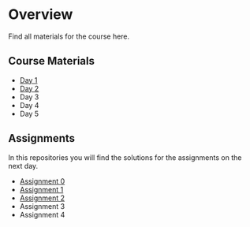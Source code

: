 # Overview
Find all materials for the course here.

## Course Materials
- [Day 1](https://github.com/KonstanzPythonSchool/day_01)
- [Day 2](https://github.com/KonstanzPythonSchool/day_02)
- Day 3
- Day 4
- Day 5

## Assignments
In this repositories you will find the solutions for the assignments on the next day.
- [Assignment 0](https://github.com/KonstanzPythonSchool/assignment_00)
- [Assignment 1](https://github.com/KonstanzPythonSchool/assignment_01)
- [Assignment 2](https://github.com/KonstanzPythonSchool/assignment_02)
- Assignment 3
- Assignment 4
